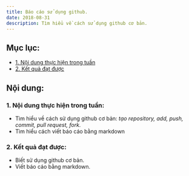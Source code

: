 ```yaml
---
title: Báo cáo sử dụng github.
date: 2018-08-31
description: Tìm hiểu về cách sử dụng github cơ bản.
---
```

## Mục lục:
* [1. Nội dung thực hiện trong tuần](#1)
* [2. Kết quả đạt được](#2)
## Nội dung:
<a name="1"></a>

<a name="1"></a>
### 1. Nội dung thực hiện trong tuần:
- Tìm hiểu về cách sử dụng github cơ bản: *tạo repository, add, push, commit, pull request, fork.*
- Tìm hiểu cách viết báo cáo bằng markdown

<a name="2"></a>

<a name="2"></a>
### 2. Kết quả đạt được:
- Biết sử dụng github cơ bản.
- Viết báo cáo bằng markdown.
